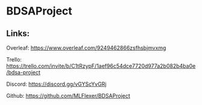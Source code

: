 # BDSAProject

Links:
-----
Overleaf: https://www.overleaf.com/9249462866zsfhsbjmvxmg

Trello: https://trello.com/invite/b/C1tRzypF/1aef96c54dce7720d977a2b082b4ba0e/bdsa-project

Discord: https://discord.gg/vGYScYvGRj

Github: https://github.com/MLFlexer/BDSAProject
